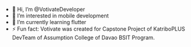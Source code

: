 - 👋 Hi, I’m @VotivateDeveloper
- 👀 I’m interested in mobile development
- 🌱 I’m currently learning flutter
- ⚡ Fun fact: Votivate was created for Capstone Project of KatriboPLUS DevTeam of Assumption College of Davao BSIT Program.

<!---
VotivateApp/VotivateApp is a ✨ special ✨ repository because its `README.md` (this file) appears on your GitHub profile.
You can click the Preview link to take a look at your changes.
--->
